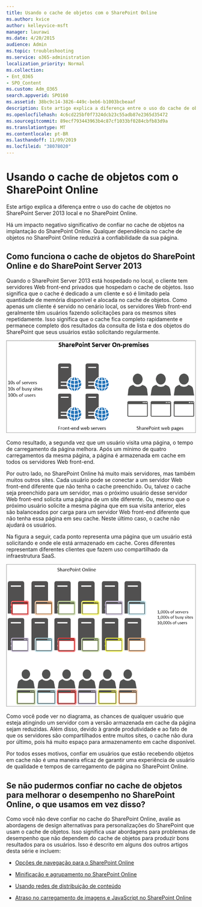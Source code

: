 ```yaml
---
title: Usando o cache de objetos com o SharePoint Online
ms.author: kvice
author: kelleyvice-msft
manager: laurawi
ms.date: 4/20/2015
audience: Admin
ms.topic: troubleshooting
ms.service: o365-administration
localization_priority: Normal
ms.collection:
- Ent_O365
- SPO_Content
ms.custom: Adm_O365
search.appverid: SPO160
ms.assetid: 38bc9c14-3826-449c-beb6-b1003bcbeaaf
description: Este artigo explica a diferença entre o uso do cache de objetos no SharePoint Server 2013 local e no SharePoint Online.
ms.openlocfilehash: 4c6cd225bf0f7324dcb23c55adb87e2365d35472
ms.sourcegitcommit: 89ecf793443963b4c87cf1033bf0284cbfb83d9a
ms.translationtype: MT
ms.contentlocale: pt-BR
ms.lasthandoff: 11/09/2019
ms.locfileid: "38078020"
---
```

# <a name="using-the-object-cache-with-sharepoint-online"></a>Usando o cache de objetos com o SharePoint Online

Este artigo explica a diferença entre o uso do cache de objetos no SharePoint Server 2013 local e no SharePoint Online.
  
Há um impacto negativo significativo de confiar no cache de objetos na implantação do SharePoint Online. Qualquer dependência no cache de objetos no SharePoint Online reduzirá a confiabilidade da sua página. 
  
## <a name="how-the-sharepoint-online-and-sharepoint-server-2013-object-cache-works"></a>Como funciona o cache de objetos do SharePoint Online e do SharePoint Server 2013

Quando o SharePoint Server 2013 está hospedado no local, o cliente tem servidores Web front-end privados que hospedam o cache de objetos. Isso significa que o cache é dedicado a um cliente e só é limitado pela quantidade de memória disponível e alocada no cache de objetos. Como apenas um cliente é servido no cenário local, os servidores Web front-end geralmente têm usuários fazendo solicitações para os mesmos sites repetidamente. Isso significa que o cache fica completo rapidamente e permanece completo dos resultados da consulta de lista e dos objetos do SharePoint que seus usuários estão solicitando regularmente.
  
![Mostra o tráfego e a carga para servidores front-end da Web locais](media/a0d38b36-4909-4abb-8d4e-4930814bb3de.png)
  
Como resultado, a segunda vez que um usuário visita uma página, o tempo de carregamento da página melhora. Após um mínimo de quatro carregamentos da mesma página, a página é armazenada em cache em todos os servidores Web front-end.
  
Por outro lado, no SharePoint Online há muito mais servidores, mas também muitos outros sites. Cada usuário pode se conectar a um servidor Web front-end diferente que não tenha o cache preenchido. Ou, talvez o cache seja preenchido para um servidor, mas o próximo usuário desse servidor Web front-end solicita uma página de um site diferente. Ou, mesmo que o próximo usuário solicite a mesma página que em sua visita anterior, eles são balanceados por carga para um servidor Web front-end diferente que não tenha essa página em seu cache. Neste último caso, o cache não ajudará os usuários.
  
Na figura a seguir, cada ponto representa uma página que um usuário está solicitando e onde ele está armazenado em cache. Cores diferentes representam diferentes clientes que fazem uso compartilhado da infraestrutura SaaS.
  
![Mostra os resultados do cache de objeto no SharePoint Online](media/25d04011-ef83-4cb7-9e04-a6ed490f63c3.png)
  
Como você pode ver no diagrama, as chances de qualquer usuário que esteja atingindo um servidor com a versão armazenada em cache da página sejam reduzidas. Além disso, devido à grande produtividade e ao fato de que os servidores são compartilhados entre muitos sites, o cache não dura por último, pois há muito espaço para armazenamento em cache disponível.
  
Por todos esses motivos, confiar em usuários que estão recebendo objetos em cache não é uma maneira eficaz de garantir uma experiência de usuário de qualidade e tempos de carregamento de página no SharePoint Online.
  
## <a name="if-we-cant-rely-on-the-object-cache-to-improve-performance-in-sharepoint-online-what-do-we-use-instead"></a>Se não pudermos confiar no cache de objetos para melhorar o desempenho no SharePoint Online, o que usamos em vez disso?

Como você não deve confiar no cache do SharePoint Online, avalie as abordagens de design alternativas para personalizações do SharePoint que usam o cache de objetos. Isso significa usar abordagens para problemas de desempenho que não dependem do cache de objetos para produzir bons resultados para os usuários. Isso é descrito em alguns dos outros artigos desta série e incluem:
  
- [Opções de navegação para o SharePoint Online](navigation-options-for-sharepoint-online.md)
    
- [Minificação e agrupamento no SharePoint Online](minification-and-bundling-in-sharepoint-online.md)
    
- [Usando redes de distribuição de conteúdo](using-content-delivery-networks-with-sharepoint-online.md)
    
- [Atraso no carregamento de imagens e JavaScript no SharePoint Online](delay-loading-images-and-javascript-in-sharepoint-online.md)
    

